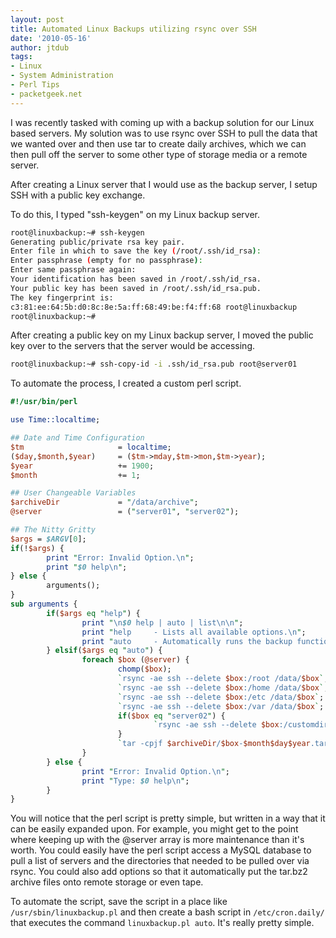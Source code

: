 ```yaml
---
layout: post
title: Automated Linux Backups utilizing rsync over SSH
date: '2010-05-16'
author: jtdub
tags:
- Linux
- System Administration
- Perl Tips
- packetgeek.net
---
```


I was recently tasked with coming up with a backup solution for our Linux based servers. My solution was to use rsync over SSH to pull the data that we wanted over and then use tar to create daily archives, which we can then pull off the server to some other type of storage media or a remote server.

After creating a Linux server that I would use as the backup server, I setup SSH with a public key exchange.

To do this, I typed "ssh-keygen" on my Linux backup server.
```bash
root@linuxbackup:~# ssh-keygen
Generating public/private rsa key pair.
Enter file in which to save the key (/root/.ssh/id_rsa):
Enter passphrase (empty for no passphrase):
Enter same passphrase again:
Your identification has been saved in /root/.ssh/id_rsa.
Your public key has been saved in /root/.ssh/id_rsa.pub.
The key fingerprint is:
c3:81:ee:64:5b:d0:8c:8e:5a:ff:68:49:be:f4:ff:68 root@linuxbackup
root@linuxbackup:~#
```

After creating a public key on my Linux backup server, I moved the public key over to the servers that the server would be accessing.

```bash
root@linuxbackup:~# ssh-copy-id -i .ssh/id_rsa.pub root@server01
```
To automate the process, I created a custom perl script.

```perl
#!/usr/bin/perl

use Time::localtime;

## Date and Time Configuration
$tm                     = localtime;
($day,$month,$year)     = ($tm->mday,$tm->mon,$tm->year);
$year                   += 1900;
$month                  += 1;

## User Changeable Variables
$archiveDir             = "/data/archive";
@server                 = ("server01", "server02");

## The Nitty Gritty
$args = $ARGV[0];
if(!$args) {
        print "Error: Invalid Option.\n";
        print "$0 help\n";
} else {
        arguments();
}
sub arguments {
        if($args eq "help") {
                print "\n$0 help | auto | list\n\n";
                print "help     - Lists all available options.\n";
                print "auto     - Automatically runs the backup functions on the servers listed in the database.\n";
        } elsif($args eq "auto") {
                foreach $box (@server) {
                        chomp($box);
                        `rsync -ae ssh --delete $box:/root /data/$box`;
                        `rsync -ae ssh --delete $box:/home /data/$box`;
                        `rsync -ae ssh --delete $box:/etc /data/$box`;
                        `rsync -ae ssh --delete $box:/var /data/$box`;
                        if($box eq "server02") {
                                `rsync -ae ssh --delete $box:/customdir /data/$box`;
                        }
                        `tar -cpjf $archiveDir/$box-$month$day$year.tar.bz2 /data/$box/`;
                }
        } else {
                print "Error: Invalid Option.\n";
                print "Type: $0 help\n";
        }
}
```

You will notice that the perl script is pretty simple, but written in a way that it can be easily expanded upon. For example, you might get to the point where keeping up with the @server array is more maintenance than it's worth. You could easily have the perl script access a MySQL database to pull a list of servers and the directories that needed to be pulled over via rsync. You could also add options so that it automatically put the tar.bz2 archive files onto remote storage or even tape.

To automate the script, save the script in a place like `/usr/sbin/linuxbackup.pl` and then create a bash script in `/etc/cron.daily/` that executes the command `linuxbackup.pl auto`. It's really pretty simple.
